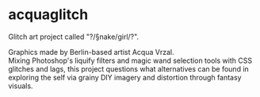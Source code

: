 # acquaglitch
Glitch art project called "?/§nake/girl/?". 

Graphics made by Berlin-based artist Acqua Vrzal.<br>
Mixing Photoshop's liquify filters and magic wand selection tools with CSS glitches and lags, this project questions what alternatives can be found in exploring the self via grainy DIY imagery and distortion through fantasy visuals.
